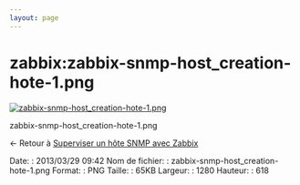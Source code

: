 ```yaml
---
layout: page
---
```


zabbix:zabbix-snmp-host\_creation-hote-1.png
============================================

[![zabbix-snmp-host\_creation-hote-1.png](..//assets/media/zabbix/zabbix-snmp-host_creation-hote-1.png@cache=&w=900&h=434 "zabbix-snmp-host_creation-hote-1.png")](..//assets/media/zabbix/zabbix-snmp-host_creation-hote-1.png@cache= "Afficher le fichier original")

zabbix-snmp-host\_creation-hote-1.png

← Retour à [Superviser un hôte SNMP avec
Zabbix](../../zabbix/zabbix-snmp-host.html "zabbix:zabbix-snmp-host")

Date:
:   2013/03/29 09:42
Nom de fichier:
:   zabbix-snmp-host\_creation-hote-1.png
Format:
:   PNG
Taille:
:   65KB
Largeur:
:   1280
Hauteur:
:   618

